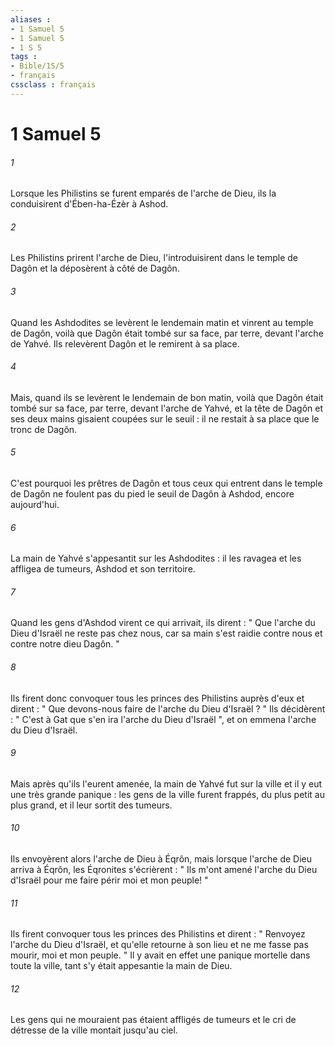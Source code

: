 ```yaml
---
aliases : 
- 1 Samuel 5
- 1 Samuel 5
- 1 S 5
tags : 
- Bible/1S/5
- français
cssclass : français
---
```


# 1 Samuel 5

###### 1
Lorsque les Philistins se furent emparés de l'arche de Dieu, ils la conduisirent d'Ében-ha-Ézèr à Ashod. 
###### 2
Les Philistins prirent l'arche de Dieu, l'introduisirent dans le temple de Dagôn et la déposèrent à côté de Dagôn. 
###### 3
Quand les Ashdodites se levèrent le lendemain matin et vinrent au temple de Dagôn, voilà que Dagôn était tombé sur sa face, par terre, devant l'arche de Yahvé. Ils relevèrent Dagôn et le remirent à sa place. 
###### 4
Mais, quand ils se levèrent le lendemain de bon matin, voilà que Dagôn était tombé sur sa face, par terre, devant l'arche de Yahvé, et la tête de Dagôn et ses deux mains gisaient coupées sur le seuil : il ne restait à sa place que le tronc de Dagôn. 
###### 5
C'est pourquoi les prêtres de Dagôn et tous ceux qui entrent dans le temple de Dagôn ne foulent pas du pied le seuil de Dagôn à Ashdod, encore aujourd'hui. 
###### 6
La main de Yahvé s'appesantit sur les Ashdodites : il les ravagea et les affligea de tumeurs, Ashdod et son territoire. 
###### 7
Quand les gens d'Ashdod virent ce qui arrivait, ils dirent : " Que l'arche du Dieu d'Israël ne reste pas chez nous, car sa main s'est raidie contre nous et contre notre dieu Dagôn. " 
###### 8
Ils firent donc convoquer tous les princes des Philistins auprès d'eux et dirent : " Que devons-nous faire de l'arche du Dieu d'Israël ? " Ils décidèrent : " C'est à Gat que s'en ira l'arche du Dieu d'Israël ", et on emmena l'arche du Dieu d'Israël. 
###### 9
Mais après qu'ils l'eurent amenée, la main de Yahvé fut sur la ville et il y eut une très grande panique : les gens de la ville furent frappés, du plus petit au plus grand, et il leur sortit des tumeurs. 
###### 10
Ils envoyèrent alors l'arche de Dieu à Éqrôn, mais lorsque l'arche de Dieu arriva à Éqrôn, les Éqronites s'écrièrent : " Ils m'ont amené l'arche du Dieu d'Israël pour me faire périr moi et mon peuple! " 
###### 11
Ils firent convoquer tous les princes des Philistins et dirent : " Renvoyez l'arche du Dieu d'Israël, et qu'elle retourne à son lieu et ne me fasse pas mourir, moi et mon peuple. " Il y avait en effet une panique mortelle dans toute la ville, tant s'y était appesantie la main de Dieu. 
###### 12
Les gens qui ne mouraient pas étaient affligés de tumeurs et le cri de détresse de la ville montait jusqu'au ciel. 
